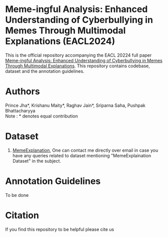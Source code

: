 



# Meme-ingful Analysis: Enhanced Understanding of Cyberbullying in Memes Through Multimodal Explanations (EACL2024)

This is the official repository accompanying the EACL 20224 full paper [Meme-ingful Analysis: Enhanced Understanding of Cyberbullying in Memes Through Multimodal Explanations](https://arxiv.org/pdf/2401.09899.pdf). This repository contains codebase, dataset and the annotation guidelines.

# Authors
Prince Jha*, Krishanu Maity*, Raghav Jain*, Sriparna Saha, Pushpak Bhattacharyya <br>
Note : * denotes equal contribution

# Dataset
1. [MemeExplanation](jhapks1999@gmail.com), One can contact me directly over email in case you have any queries related to dataset mentioning "MemeExplaination Dataset" in the subject.


# Annotation Guidelines
To be done


# Citation
If you find this repository to be helpful please cite us

```

```


